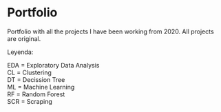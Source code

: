# Portfolio
Portfolio with all the projects I have been working from 2020.
All projects are original.

Leyenda:

EDA = Exploratory Data Analysis \
CL = Clustering \
DT = Decission Tree \
ML = Machine Learning \
RF = Random Forest \
SCR = Scraping 
